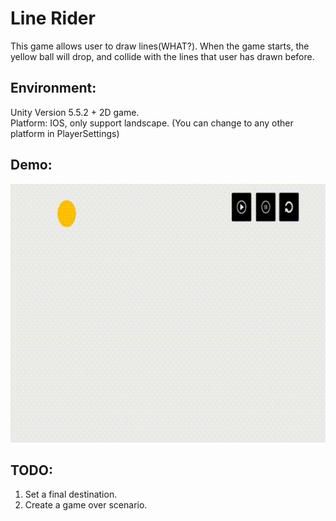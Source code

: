 # Line Rider
This game allows user to draw lines(WHAT?). When the game starts, the yellow ball will drop, and collide with the lines that user has drawn before.
## Environment:
Unity Version 5.5.2 + 2D game.<br>
Platform: IOS, only support landscape. (You can change to any other platform in PlayerSettings)

## Demo:
<img src="/res/demo.gif" width="736px" height="414px"/>

## TODO:
1. Set a final destination.
2. Create a game over scenario.
